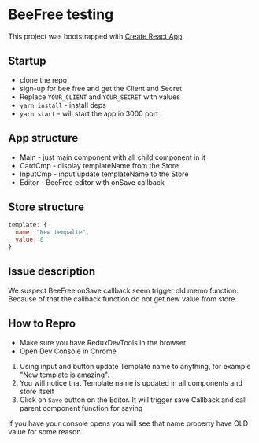 # BeeFree testing

This project was bootstrapped with [Create React App](https://github.com/facebook/create-react-app).

## Startup
- clone the repo
- sign-up for bee free and get the Client and Secret
- Replace `YOUR_CLIENT` and `YOUR_SECRET` with values
- `yarn install` - install deps
- `yarn start` - will start the app in 3000 port 

## App structure

- Main - just main component with all child component in it
- CardCmp - display templateName from the Store
- InputCmp - input update templateName to the Store
- Editor - BeeFree editor with onSave callback 

## Store structure
```js
template: {
  name: "New tempalte",
  value: 0
}
```

## Issue description

We suspect BeeFree onSave callback seem trigger old memo function. 
Because of that the callback function do not get new value from store. 

## How to Repro
- Make sure you have ReduxDevTools in the browser
- Open Dev Console in Chrome

1. Using input and button update Template name to anything, for example "New template is amazing".
2. You will notice that Template name is updated in all components and store itself
3. Click on `Save` button on the Editor. It will trigger save Callback and call parent component function for saving

If you have your console opens you will see that name property have OLD value for some reason.  



